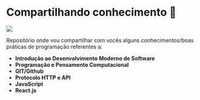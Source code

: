 # Compartilhando conhecimento :slightly_smiling_face:
<img src="https://img.shields.io/badge/status-em construção-yellow">

Repositório onde vou compartilhar com vocês alguns conhecimentos/boas práticas de programação referentes a:

- **Introdução ao Desenvolvimento Moderno de Software**
- **Programação e Pensamento Computacional**
- **GIT/Github**
- **Protocolo HTTP e API**
- **JavaScript**
- **React.js**

